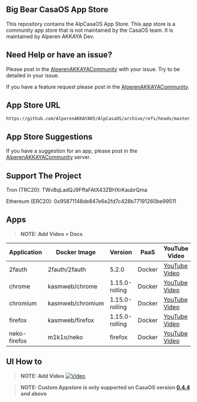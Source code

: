 ## Big Bear CasaOS App Store

This repository contains the AlpCasaOS App Store. This app store is a community app store that is not maintained by the CasaOS team. It is maintained by Alperen AKKAYA Dev.

## Need Help or have an issue?

Please post in the [AlperenAKKAYACommunity](https://alpcasos.alperenakkaya.dev/help) with your issue. Try to be detailed in your issue.

If you have a feature request please post in the [AlperenAKKAYACommunity](https://alpcasos.alperenakkaya.dev/suggestions/).

## App Store URL

```text
https://github.com/AlperenAKKAYA05/AlpCasaOS/archive/refs/heads/master.zip
```

## App Store Suggestions

If you have a suggestion for an app, please post in the [AlperenAKKAYACommunity](https://community.alperenakkaya.dev) server.

## Support The Project

Tron (TRC20): TWvBqLadQJ9FffaFAtX43ZBHXrKaubrQma

Ethereum (ERC20): 0x95871148de847e6e2fd7c428b77191260be99511

## Apps
> **NOTE: Add Video + Docs**

| Application | Docker Image | Version | PaaS | YouTube Video | Docs |
| --- | --- | --- | --- | --- | --- |
| 2fauth | 2fauth/2fauth | 5.2.0 | Docker | [YouTube Video](#) | [Docs](#) |
| chrome | kasmweb/chrome | 1.15.0-rolling | Docker | [YouTube Video](#) | [Docs](#) |
| chromium | kasmweb/chromium | 1.15.0-rolling | Docker | [YouTube Video](#) | [Docs](#) |
| firefox | kasmweb/firefox | 1.15.0-rolling | Docker | [YouTube Video](#) | [Docs](#) |
| neko-firefox | m1k1o/neko | firefox | Docker | [YouTube Video](#) | [Docs](#) |

## UI How to
> **NOTE: Add Video**
[![Video](#)](#)

> **NOTE: Custom Appstore is only supported on CasaOS version [0.4.4](https://blog.casaos.io/blog/32.html) and above**
